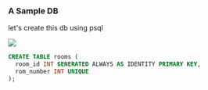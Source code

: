 ### A Sample DB

let's create this db using psql

![](E:\BigDataCourses\Anisa\Anisa-2\Sections\Section-3-Postgres-Architecture-DML-Transactions-DCL\Workshop\db-sample.png)

```sql
CREATE TABLE rooms (
  room_id INT GENERATED ALWAYS AS IDENTITY PRIMARY KEY,
  rom_number INT UNIQUE
);
```

